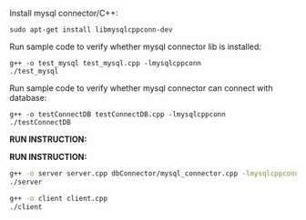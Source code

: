Install mysql connector/C++:
```shell
sudo apt-get install libmysqlcppconn-dev
```

Run sample code to verify whether mysql connector lib is installed:
```
g++ -o test_mysql test_mysql.cpp -lmysqlcppconn
./test_mysql
```

Run sample code to verify whether mysql connector can connect with database:
```
g++ -o testConnectDB testConnectDB.cpp -lmysqlcppconn
./testConnectDB
```

**RUN INSTRUCTION:**

**RUN INSTRUCTION:**
```bash
g++ -o server server.cpp dbConnector/mysql_connector.cpp -lmysqlcppconn
./server
```

```bash
g++ -o client client.cpp
./client
```